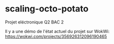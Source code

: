 # scaling-octo-potato
Projet eléctronique Q2 BAC 2

Il y a une démo de l'état actuel du projet sur WokWi:
https://wokwi.com/projects/356926312096190465

